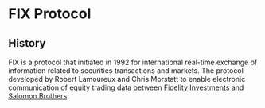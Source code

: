# FIX Protocol

## History
FIX is a protocol that initiated in 1992 for international real-time exchange of information related to securities transactions and markets. The
protocol developed by Robert Lamoureux and Chris Morstatt to enable electronic communication of equity trading data between [Fidelity Investments](https://www.fidelity.com/) and
[Salomon Brothers](https://en.wikipedia.org/wiki/Salomon_Brothers).

